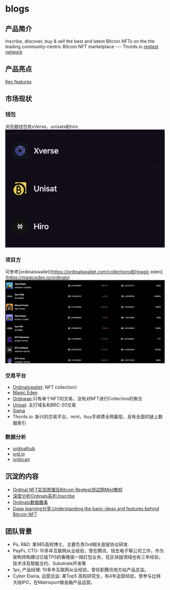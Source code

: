 # blogs
## 产品简介
Inscribe, discover, buy & sell the best and latest Bitcoin NFTs on the the leading community-centric Bitcoin NFT marketplace --- Thords.io
[regtest network](https://app.regtest.thords.io/)

## 产品亮点
[Key features](./product/highlights.md)

## 市场现状
### 钱包
浏览器钱包有xVerse，unisats和hiro
![image](./images/wallets.png)

### 项目方
可参考[ordinalswallet](https://ordinalswallet.com/collections和[magic eden](https://magiceden.io/ordinals)
![image](./images/hotcollections.png)

### 交易平台
- [Ordinalswallet](https://ordinalswallet.com/): NFT collection)
- [Magic Eden](https://magiceden.io/ordinals)
- [Ordswap](https://ordswap.io/):只有单个NFT的交易，没有对NFT进行Collection的聚合
- [Unisat](https://unisat.io/): 主打域名和BRC-20交易
- [Gama](https://gamma.io/ordinals)
- Thords.io: 新兴的交易平台，mint，buy手续费全网最低，且有全面的链上数据索引

### 数据分析
- [ordinalhub](https://www.ordinalhub.com/)
- [ord.io](https://www.ord.io/)
- [ordscan](https://ordiscan.com/)

## 沉淀的内容
- [Ordinal NFT实现原理及Bitcoin Regtest测试网Mint教程](https://learnblockchain.cn/article/5376)
- [深度分析Ordinals系列:Inscribe](./inscribe/%E5%85%A8%E9%9D%A2%E6%80%BB%E7%BB%93Oridinals%E7%94%9F%E6%80%81Insribe%E7%9A%84%E5%A4%A7%E5%B0%8F%E5%92%8C%E6%A0%BC%E5%BC%8F%E9%99%90%E5%88%B6%E5%8F%8A%E8%B4%B9%E7%8E%87.md)
- [Ordinals数据趣事](./datastory/ordinals%20story.md)
- [Dapp learning分享:Understanding the basic ideas and features behind Bitcoin NFT](https://twitter.com/Dapp_Learning/status/1624676639409074178)

## 团队背景
- Po, R&D: 某985高校博士，主要负责Ord相关底层协议研发.
- PayFv, CTO: 10多年互联网从业经验，曾在腾讯、恒生电子等公司工作，作为架构师构建过亿级TPS的春晚摇一摇红包业务，在区块链领域也有三年经验，技术涉及智能合约、Substrate开发等
- 1px, 产品经理: 10多年互联网从业经验，曾任职腾讯地方站产品总监。
- Cyber Elaina, 运营总监: 某Top5 高校研究生，有4年运营经验，曾参与比特大陆IPO，在Matrixport做金融产品运营。
